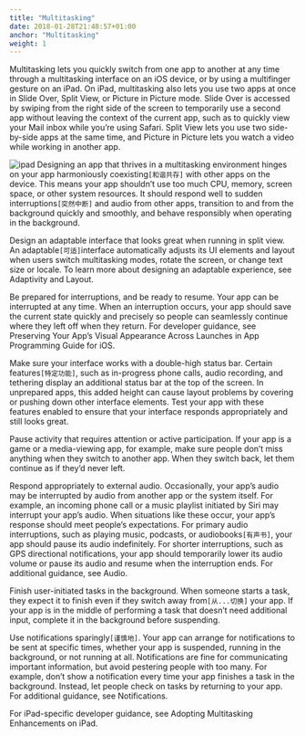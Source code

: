 ```yaml
---
title: "Multitasking"
date: 2018-01-28T21:48:57+01:00
anchor: "Multitasking"
weight: 1
---
```


Multitasking lets you quickly switch from one app to another at any time through a multitasking interface on an iOS device, or by using a multifinger gesture on an iPad. On iPad, multitasking also lets you use two apps at once in Slide Over, Split View, or Picture in Picture mode. Slide Over is accessed by swiping from the right side of the screen to temporarily use a second app without leaving the context of the current app, such as to quickly view your Mail inbox while you’re using Safari. Split View lets you use two side-by-side apps at the same time, and Picture in Picture lets you watch a video while working in another app.

![ipad](https://developer.apple.com/design/human-interface-guidelines/ios/images/picture-in-picture-controls_2x.png")
Designing an app that thrives in a multitasking environment hinges on your app harmoniously coexisting`[和谐共存]` with other apps on the device. This means your app shouldn’t use too much CPU, memory, screen space, or other system resources. It should respond well to sudden interruptions`[突然中断]` and audio from other apps, transition to and from the background quickly and smoothly, and behave responsibly when operating in the background.

Design an adaptable interface that looks great when running in split view. An adaptable`[可适]`interface automatically adjusts its UI elements and layout when users switch multitasking modes, rotate the screen, or change text size or locale. To learn more about designing an adaptable experience, see Adaptivity and Layout.

Be prepared for interruptions, and be ready to resume. Your app can be interrupted at any time. When an interruption occurs, your app should save the current state quickly and precisely so people can seamlessly continue where they left off when they return. For developer guidance, see Preserving Your App’s Visual Appearance Across Launches in App Programming Guide for iOS.

Make sure your interface works with a double-high status bar. Certain features`[特定功能]`, such as in-progress phone calls, audio recording, and tethering display an additional status bar at the top of the screen. In unprepared apps, this added height can cause layout problems by covering or pushing down other interface elements. Test your app with these features enabled to ensure that your interface responds appropriately and still looks great.

Pause activity that requires attention or active participation. If your app is a game or a media-viewing app, for example, make sure people don’t miss anything when they switch to another app. When they switch back, let them continue as if they’d never left.

Respond appropriately to external audio. Occasionally, your app’s audio may be interrupted by audio from another app or the system itself. For example, an incoming phone call or a music playlist initiated by Siri may interrupt your app’s audio. When situations like these occur, your app’s response should meet people’s expectations. For primary audio interruptions, such as playing music, podcasts, or audiobooks`[有声书]`, your app should pause its audio indefinitely. For shorter interruptions, such as GPS directional notifications, your app should temporarily lower its audio volume or pause its audio and resume when the interruption ends. For additional guidance, see Audio.

Finish user-initiated tasks in the background. When someone starts a task, they expect it to finish even if they switch away from`[从...切换]` your app. If your app is in the middle of performing a task that doesn’t need additional input, complete it in the background before suspending.

Use notifications sparingly`[谨慎地]`. Your app can arrange for notifications to be sent at specific times, whether your app is suspended, running in the background, or not running at all. Notifications are fine for communicating important information, but avoid pestering people with too many. For example, don’t show a notification every time your app finishes a task in the background. Instead, let people check on tasks by returning to your app. For additional guidance, see Notifications.

For iPad-specific developer guidance, see Adopting Multitasking Enhancements on iPad.